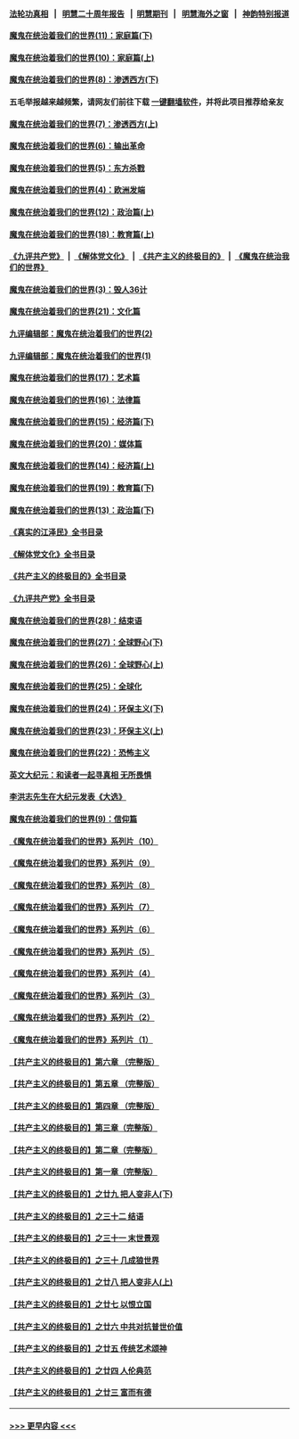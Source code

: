 #### [法轮功真相](https://github.com/gfw-breaker/truth/blob/master/README.md?t=0) &nbsp;&nbsp;|&nbsp;&nbsp; [明慧二十周年报告](https://github.com/gfw-breaker/mh-reports/blob/master/README.md?t=0) &nbsp;&nbsp;|&nbsp;&nbsp;[明慧期刊](https://github.com/gfw-breaker/mh-qikan) &nbsp;&nbsp;|&nbsp;&nbsp; [明慧海外之窗](https://github.com/gfw-breaker/mh-news/blob/master/README.md?t=0) &nbsp;&nbsp;|&nbsp;&nbsp; [神韵特别报道](https://github.com/gfw-breaker/mh-news/blob/master/shenyun.md?t=0)
#### [魔鬼在统治着我们的世界(11)：家庭篇(下)](../pages/nsc422/n10440961.md?t=12141950) 
#### [魔鬼在统治着我们的世界(10)：家庭篇(上)](../pages/nsc422/n10435448.md?t=12141950) 
#### [魔鬼在统治着我们的世界(8)：渗透西方(下)](../pages/nsc422/n10429603.md?t=12141950) 
#### 五毛举报越来越频繁，请网友们前往下载 [一键翻墙软件](https://github.com/gfw-breaker/ssr-accounts)，并将此项目推荐给亲友
#### [魔鬼在统治着我们的世界(7)：渗透西方(上)](../pages/nsc422/n10426013.md?t=12141950) 
#### [魔鬼在统治着我们的世界(6)：输出革命](../pages/nsc422/n10421536.md?t=12141950) 
#### [魔鬼在统治着我们的世界(5)：东方杀戮](../pages/nsc422/n10417707.md?t=12141950) 
#### [魔鬼在统治着我们的世界(4)：欧洲发端](../pages/nsc422/n10414890.md?t=12141950) 
#### [魔鬼在统治着我们的世界(12)：政治篇(上)](../pages/nsc422/n10444576.md?t=12141950) 
#### [魔鬼在统治着我们的世界(18)：教育篇(上)](../pages/nsc422/n10526970.md?t=12141950) 
#### [《九评共产党》](https://github.com/begood0513/9ping.md/blob/master/README.md) &nbsp;|&nbsp; [《解体党文化》](../../../../jtdwh.md/blob/master/README.md)  &nbsp;|&nbsp; [《共产主义的终极目的》](../../../../gczydzjmd.md/blob/master/README.md) &nbsp;|&nbsp; [《魔鬼在统治我们的世界》](../../../../mgztzwmdsj.md/blob/master/README.md) 
#### [魔鬼在统治着我们的世界(3)：毁人36计](../pages/nsc422/n10411583.md?t=12141950) 
#### [魔鬼在统治着我们的世界(21)：文化篇](../pages/nsc422/n10597706.md?t=12141950) 
#### [九评编辑部：魔鬼在统治着我们的世界(2)](../pages/nsc422/n10410036.md?t=12141950) 
#### [九评编辑部：魔鬼在统治着我们的世界(1)](../pages/nsc422/n10406825.md?t=12141950) 
#### [魔鬼在统治着我们的世界(17)：艺术篇](../pages/nsc422/n10499093.md?t=12141950) 
#### [魔鬼在统治着我们的世界(16)：法律篇](../pages/nsc422/n10485969.md?t=12141950) 
#### [魔鬼在统治着我们的世界(15)：经济篇(下)](../pages/nsc422/n10469975.md?t=12141950) 
#### [魔鬼在统治着我们的世界(20)：媒体篇](../pages/nsc422/n10586579.md?t=12141950) 
#### [魔鬼在统治着我们的世界(14)：经济篇(上)](../pages/nsc422/n10457370.md?t=12141950) 
#### [魔鬼在统治着我们的世界(19)：教育篇(下)](../pages/nsc422/n10564808.md?t=12141950) 
#### [魔鬼在统治着我们的世界(13)：政治篇(下)](../pages/nsc422/n10448270.md?t=12141950) 
#### [《真实的江泽民》全书目录](../pages/nsc422/n13721399.md?t=12141950) 
#### [《解体党文化》全书目录](../pages/nsc422/n13721157.md?t=12141950) 
#### [《共产主义的终极目的》全书目录](../pages/nsc422/n13721048.md?t=12141950) 
#### [《九评共产党》全书目录](../pages/nsc422/n13708085.md?t=12141950) 
#### [魔鬼在统治着我们的世界(28)：结束语](../pages/nsc422/n10936246.md?t=12141950) 
#### [魔鬼在统治着我们的世界(27)：全球野心(下)](../pages/nsc422/n10928319.md?t=12141950) 
#### [魔鬼在统治着我们的世界(26)：全球野心(上)](../pages/nsc422/n10900318.md?t=12141950) 
#### [魔鬼在统治着我们的世界(25)：全球化](../pages/nsc422/n10788205.md?t=12141950) 
#### [魔鬼在统治着我们的世界(24)：环保主义(下)](../pages/nsc422/n10695307.md?t=12141950) 
#### [魔鬼在统治着我们的世界(23)：环保主义(上)](../pages/nsc422/n10688613.md?t=12141950) 
#### [魔鬼在统治着我们的世界(22)：恐怖主义](../pages/nsc422/n10614727.md?t=12141950) 
#### [英文大纪元：和读者一起寻真相 无所畏惧](../pages/nsc422/n12542027.md?t=12141950) 
#### [李洪志先生在大纪元发表《大选》](../pages/nsc422/n12534746.md?t=12141950) 
#### [魔鬼在统治着我们的世界(9)：信仰篇](../pages/nsc422/n10432159.md?t=12141950) 
#### [《魔鬼在统治着我们的世界》系列片（10）](../pages/nsc422/n12292670.md?t=12141950) 
#### [《魔鬼在统治着我们的世界》系列片（9）](../pages/nsc422/n12290859.md?t=12141950) 
#### [《魔鬼在统治着我们的世界》系列片（8）](../pages/nsc422/n12287445.md?t=12141950) 
#### [《魔鬼在统治着我们的世界》系列片（7）](../pages/nsc422/n12283425.md?t=12141950) 
#### [《魔鬼在统治着我们的世界》系列片（6）](../pages/nsc422/n12282314.md?t=12141950) 
#### [《魔鬼在统治着我们的世界》系列片（5）](../pages/nsc422/n12281419.md?t=12141950) 
#### [《魔鬼在统治着我们的世界》系列片（4）](../pages/nsc422/n12274024.md?t=12141950) 
#### [《魔鬼在统治着我们的世界》系列片（3）](../pages/nsc422/n12271322.md?t=12141950) 
#### [《魔鬼在统治着我们的世界》系列片（2）](../pages/nsc422/n12269049.md?t=12141950) 
#### [《魔鬼在统治着我们的世界》系列片（1）](../pages/nsc422/n12267575.md?t=12141950) 
#### [【共产主义的终极目的】第六章 （完整版）](../pages/nsc422/n11428913.md?t=12141950) 
#### [【共产主义的终极目的】第五章 （完整版）](../pages/nsc422/n11428912.md?t=12141950) 
#### [【共产主义的终极目的】第四章 （完整版）](../pages/nsc422/n11428907.md?t=12141950) 
#### [【共产主义的终极目的】第三章（完整版）](../pages/nsc422/n11428848.md?t=12141950) 
#### [【共产主义的终极目的】第二章（完整版）](../pages/nsc422/n11428831.md?t=12141950) 
#### [【共产主义的终极目的】第一章（完整版）](../pages/nsc422/n11417651.md?t=12141950) 
#### [【共产主义的终极目的】之廿九 把人变非人(下)](../pages/nsc422/n11344140.md?t=12141950) 
#### [【共产主义的终极目的】之三十二 结语](../pages/nsc422/n11360535.md?t=12141950) 
#### [【共产主义的终极目的】之三十一 末世景观](../pages/nsc422/n11351129.md?t=12141950) 
#### [【共产主义的终极目的】之三十 几成狼世界](../pages/nsc422/n11348280.md?t=12141950) 
#### [【共产主义的终极目的】之廿八 把人变非人(上)](../pages/nsc422/n11340492.md?t=12141950) 
#### [【共产主义的终极目的】之廿七 以恨立国](../pages/nsc422/n11336944.md?t=12141950) 
#### [【共产主义的终极目的】之廿六 中共对抗普世价值](../pages/nsc422/n11324785.md?t=12141950) 
#### [【共产主义的终极目的】之廿五 传统艺术颂神](../pages/nsc422/n11296396.md?t=12141950) 
#### [【共产主义的终极目的】之廿四 人伦典范](../pages/nsc422/n11296397.md?t=12141950) 
#### [【共产主义的终极目的】之廿三 富而有德](../pages/nsc422/n11283598.md?t=12141950) 

----
#### [ >>> 更早内容 <<< ](../indexes/nsc422-earlier.md)
